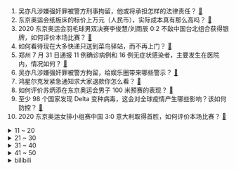 1. 吴亦凡涉嫌强奸罪被警方刑事拘留，他或将承担怎样的法律责任？ [:link:](https://www.zhihu.com/question/476402372)
2. 东京奥运会纸板床的标价上万元（人民币），实际成本真有那么高吗？ [:link:](https://www.zhihu.com/question/475301096)
3. 2020 东京奥运会羽毛球男双决赛李俊慧/刘雨辰 0:2 不敌中国台北组合获得银牌，如何评价本场比赛？ [:link:](https://www.zhihu.com/question/476375411)
4. 如何看待现在大多快递只送到菜鸟驿站，而不再上门？ [:link:](https://www.zhihu.com/question/271189879)
5. 郑州 7 月 31 日通报 11 例确诊病例和 16 例无症状感染者，主要发生在医院内，情况如何？ [:link:](https://www.zhihu.com/question/476384303)
6. 吴亦凡涉嫌强奸罪被警方拘留，给娱乐圈带来哪些警示？ [:link:](https://www.zhihu.com/question/476403288)
7. 鸿星尔克发紧急通知求大家退款你怎么看？ [:link:](https://www.zhihu.com/question/475844753)
8. 如何评价苏炳添在东京奥运会男子 100 米预赛的表现？ [:link:](https://www.zhihu.com/question/476364116)
9. 至少 98 个国家发现 Delta 变种病毒，这会对全球疫情产生哪些影响？该如何防控？ [:link:](https://www.zhihu.com/question/469697644)
10. 2020 东京奥运女排小组赛中国 3:0 意大利取得首胜，如何评价本场比赛？ [:link:](https://www.zhihu.com/question/476388950)
<details>
<summary>11 ~ 20</summary>

11. 如何看待「好未来创始人承认将进行裁员：不能转岗的，公司也会按照国家法律给予赔偿」？ [:link:](https://www.zhihu.com/question/476043703)
12. 如果我的能力是：任何人被我扇一耳光就会在空中翻转三周落地，但是不受伤。这能力能用来做什么？ [:link:](https://www.zhihu.com/question/475796319)
13. 《你微笑时很美》和《你是我的荣耀》都是电竞题材剧，玩游戏的你们是怎么看待这两个的区别？ [:link:](https://www.zhihu.com/question/475198741)
14. 你的升学宴有多尴尬？ [:link:](https://www.zhihu.com/question/293226791)
15. 「吴亦凡因涉嫌强奸罪被刑拘」，家庭教育中该注意些什么，让孩子从小远离这样的骚扰和侵犯？ [:link:](https://www.zhihu.com/question/473322713)
16. 如何评价奥恰洛夫？ [:link:](https://www.zhihu.com/question/56063003)
17. 准备入手第一辆车，有没有什么好的建议? [:link:](https://www.zhihu.com/question/378869694)
18. 关于创业有什么建议？ [:link:](https://www.zhihu.com/question/446914260)
19. 如何看待原神2.0版本后公布稻妻角色几乎全是女性？ [:link:](https://www.zhihu.com/question/474095484)
20. 情侣之间应该每天都联系吗？ [:link:](https://www.zhihu.com/question/447408356)
</details>
<details>
<summary>21 ~ 30</summary>

21. 如何看待宋祖德爆料称「林生斌的大部分资产已经被冻结并被限制出境」？目前真实情况如何？ [:link:](https://www.zhihu.com/question/475884091)
22. 如何看待华为p50全系4g？ [:link:](https://www.zhihu.com/question/475918228)
23. 2021 LPL 夏季赛TES 1:2 UP，如何评价这场比赛？ [:link:](https://www.zhihu.com/question/476332362)
24. 周扬青承认与罗昊的恋情，称「曾经以为自己只看外貌，后来发现也看性格三观等」，如何看待这段恋情？ [:link:](https://www.zhihu.com/question/476275195)
25. 乳胶枕到底是不是智商税？ [:link:](https://www.zhihu.com/question/419436850)
26. 如何评价伊藤美诚？ [:link:](https://www.zhihu.com/question/301233410)
27. 手里面有10W，是凑首付还是创业，如果是创业选择什么行业呢？ [:link:](https://www.zhihu.com/question/470204344)
28. 如何看待日本选手桥本大辉回应争议判罚，称「裁判非常公正，不要诽谤我」？ [:link:](https://www.zhihu.com/question/476259609)
29. 技术合伙人该拿多少股权？ [:link:](https://www.zhihu.com/question/29486892)
30. 有姐妹们见过张真源真人吗？听说他不太上镜?他到底有多帅？ [:link:](https://www.zhihu.com/question/475076447)
</details>
<details>
<summary>31 ~ 40</summary>

31. 女孩子学临床医学选择什么科室？ [:link:](https://www.zhihu.com/question/457985759)
32. 如何看待《原神》神里出后刻晴加强的呼声越来越大？ [:link:](https://www.zhihu.com/question/475370579)
33. 如果路明非追到陈雯雯了会怎么样？ [:link:](https://www.zhihu.com/question/470183836)
34. 2021 哪些笔记本电脑可以称之为「颜值与才华并存」？ [:link:](https://www.zhihu.com/question/476065161)
35. 如何评价《中餐厅》第五季第一期？ [:link:](https://www.zhihu.com/question/476136132)
36. 2021 年 ChinaJoy 有哪些小姐姐让你过目不忘？ [:link:](https://www.zhihu.com/question/475809233)
37. 我一个老实人，职场上不懂讨好领导，不会人情事故，也是种错吗？ [:link:](https://www.zhihu.com/question/474920043)
38. 中国女排提前无缘奥运八强，如何评价本次奥运会女排的表现？ [:link:](https://www.zhihu.com/question/476309245)
39. 如何看待 7 月 29 日，鸿星尔克发紧急通知：系统崩溃，恳请退款，仓库已售空？ [:link:](https://www.zhihu.com/question/475821906)
40. 如何评价 2020 东京奥运会女子帆板 RS:X 级卢云秀夺金？ [:link:](https://www.zhihu.com/question/476291292)
</details>
<details>
<summary>41 ~ 50</summary>

41. 在普通班可以考上大学吗? [:link:](https://www.zhihu.com/question/475660980)
42. 高三差生怎样才能逆袭到 211、985？ [:link:](https://www.zhihu.com/question/37888095)
43. 生活中有没有哪些小细节蕴含着深刻的科学知识？ [:link:](https://www.zhihu.com/question/62187751)
44. 哪本小说是你的白月光? [:link:](https://www.zhihu.com/question/468956398)
45. 送男朋友什么七夕礼物比较好？ [:link:](https://www.zhihu.com/question/64471789)
46. 美国的PhD有多高的含金量？ [:link:](https://www.zhihu.com/question/35995881)
47. 有没有关于八月的温柔文案？ [:link:](https://www.zhihu.com/question/475819887)
48. 假如你穿越成蜀国覆灭前夕的诸葛瞻（具体情境分普通模式和地狱模式），你会如何做？ [:link:](https://www.zhihu.com/question/475096465)
49. 怎么判断男生是喜欢你还是自己想多了？ [:link:](https://www.zhihu.com/question/357688189)
50. 如何评价《冰汽时代》手游最新发布的实机视频，有哪些值得关注的细节？ [:link:](https://www.zhihu.com/question/476117212)
</details><details>
<summary>bilibili</summary>

1. 黑哨、误判、睁眼瞎？ 我从来没见过如此公正的奥运会！ [:link:](//www.bilibili.com/video/BV1v64y1x7fL)
2. 2021年7月29日，分享一首歌。 [:link:](//www.bilibili.com/video/BV1Y64y1x77D)
3. 乒 乒 乓 乓，笑疯了 [:link:](//www.bilibili.com/video/BV1qX4y1c7eN)
4. 你那是想看奥运会吗？我都不好意思点破你！ [:link:](//www.bilibili.com/video/BV15o4y1Q7HF)
5. 小魔王虐哭伊藤美诚，东京奥运会阴间裁判没辙了？网友：日本国辱！ [:link:](//www.bilibili.com/video/BV1ff4y157n9)
6. 伍六七第四季 [:link:](//www.bilibili.com/video/BV1V44y117NQ)
7. “什么时候我们的运动员需要对拿不了金开始愧对？” [:link:](//www.bilibili.com/video/BV1Xv411E7qr)
8. 水视频 [:link:](//www.bilibili.com/video/BV1nq4y1X7js)
9. 史上最骚魔法师！(第五集) [:link:](//www.bilibili.com/video/BV1RA411A7TV)
10. 十年前的偷星九月天！到底讲了什么故事？上 [:link:](//www.bilibili.com/video/BV1z64y1x7SV)
<details>
<summary>11 ~ 20</summary>

11. 匪 帮 说 唱 [:link:](//www.bilibili.com/video/BV1Cv411E7cw)
12. 这么会有这么可爱的奥运冠军！我直呼可爱女鹅！ | 张家齐 [:link:](//www.bilibili.com/video/BV1p64y167mr)
13. 当你写了一个BUG但是他刚好可以运行 [:link:](//www.bilibili.com/video/BV1MU4y1H77j)
14. 正面刚！李云龙楚云飞终极对决！《亮剑》P7 [:link:](//www.bilibili.com/video/BV1gU4y1J7oc)
15. 【红楼梦】ring ring ring [:link:](//www.bilibili.com/video/BV13w411R75s)
16. 实锤！欧洲新冠病毒由德堡流出 [:link:](//www.bilibili.com/video/BV1ay4y1j7Es)
17. 学 会 说 不 [:link:](//www.bilibili.com/video/BV1t44y117Uo)
18. 《乒乒乓乓 天下无双》全11季（分p） [:link:](//www.bilibili.com/video/BV1if4y157fd)
19. 玩辅助总是赢不了很无力？那你不妨试试他！ [:link:](//www.bilibili.com/video/BV1Mg41177vb)
20. 我虽然一只脚飞了但我是冠军 [:link:](//www.bilibili.com/video/BV1Gq4y1p7VQ)
</details>
<details>
<summary>21 ~ 30</summary>

21. 99%减伤！上单受虐狂：金刚不坏童子功！【有点骚东西】 [:link:](//www.bilibili.com/video/BV1Jb4y1r7gM)
22. 日本记者问如何备战伊藤美诚？陈梦：等她进了决赛再说 [:link:](//www.bilibili.com/video/BV1Uv411E7h6)
23. 【桥本大辉】裁 判 说 我 没 出 界 [:link:](//www.bilibili.com/video/BV1SV411p79a)
24. 【大魏厂牌】孟德新说唱 [:link:](//www.bilibili.com/video/BV1yy4y1j7cZ)
25. 开幕式为什么low，导演爆真相了，预算165亿到手只有10亿 [:link:](//www.bilibili.com/video/BV1M44y117EE)
26. 灰太狼：谁能接我世界第一斩击！沸羊羊：我来！ [:link:](//www.bilibili.com/video/BV1Ao4y1S7kF)
27. 【全明星】I Knew You Were Trouble - 鬼畜从未没落 [:link:](//www.bilibili.com/video/BV1Tq4y1p7EZ)
28. 试吃中国十大泡面！外国泡面全部落榜，第一名居然是... [:link:](//www.bilibili.com/video/BV1QX4y1c77s)
29. 《 B 界 西 游 不 同 等 级 现 状》 [:link:](//www.bilibili.com/video/BV1q54y1J7tT)
30. 国乒真的是老喜剧人了 [:link:](//www.bilibili.com/video/BV1j44y117F4)
</details>
<details>
<summary>31 ~ 40</summary>

31. 爱情片，那必须得死一个！ [:link:](//www.bilibili.com/video/BV12L411J7qT)
32. 速 通 玩 家 现 状 [:link:](//www.bilibili.com/video/BV1Ry4y1j7Cq)
33. 看完七月新番，吓得我当场打开了剪辑软件！【泛式】 [:link:](//www.bilibili.com/video/BV1G3411r7en)
34. 日本奥运会奇葩整活大赏 [:link:](//www.bilibili.com/video/BV16o4y1Q7kC)
35. 【暴走大事件第八季】13 声援奥运健儿王尼玛怒怼键盘侠，暴走家族新整活演绎直播乱象（红） [:link:](//www.bilibili.com/video/BV1ov411E7Uu)
36. 看个电影为啥要跟总统过不去？【硬核狠人05】 [:link:](//www.bilibili.com/video/BV1P44y117HS)
37. 【马龙‖热爱105℃的你】你从来都不轻言失败‖对梦想的执着一直不曾更改 [:link:](//www.bilibili.com/video/BV1744y117jR)
38. 反转了，虽然一脚踏出去，但是14.7分实至名归！ [:link:](//www.bilibili.com/video/BV1UL411J77R)
39. 朝阳警方：吴亦凡涉嫌强奸被刑拘 [:link:](//www.bilibili.com/video/BV1ff4y1G7zT)
40. 福原爱离婚后首出镜，担任奥运解说员，为中国加油遭日本网友吐槽 [:link:](//www.bilibili.com/video/BV1ML411n7cC)
</details>
<details>
<summary>41 ~ 50</summary>

41. 福原爱在中国有多受喜欢刘国梁偷摸指导，中国队金牌奖杯随便玩 [:link:](//www.bilibili.com/video/BV1g54y177uE)
42. 老师 你想打我就直说！！！ [:link:](//www.bilibili.com/video/BV1Df4y1573T)
43. “那天我做了一个梦，百年后的奥运赛场上，有中国人夺冠” [:link:](//www.bilibili.com/video/BV1B64y1B7pT)
44. 靠谱盘点128：何去何从？IG时隔七年无缘季后赛，Kid：就是Theshy的问题！ [:link:](//www.bilibili.com/video/BV1144y117eg)
45. 中国队零失误，裁判意外打低分，日本当晚遭连串雷击，变电站起火 [:link:](//www.bilibili.com/video/BV1p64y167Ta)
46. 《 我 们 俩 》 [:link:](//www.bilibili.com/video/BV1sw411R79m)
47. 闪翼双星/meme[Machine Gun] [:link:](//www.bilibili.com/video/BV1fM4y1P7Kn)
48. 他们这一球拍！打中了多少女孩子的心！！！ [:link:](//www.bilibili.com/video/BV1Rv411E7M3)
49. 美国最强总统，世界霸主奠基人：罗斯福（中）【历史调研室23】 [:link:](//www.bilibili.com/video/BV14Q4y1f7f2)
50. 华农兄弟：场地到期了，把能用的东西收拾一下，搬老家去 [:link:](//www.bilibili.com/video/BV1m341167yX)
</details>
<details>
<summary>51 ~ 60</summary>

51. 【让学】让子弹飞的终极老大！颠覆剧情：武智冲的权力之路与封建权术逻辑 [:link:](//www.bilibili.com/video/BV1Ky4y1779i)
52. 靴子落地，吴亦凡被抓了！ [:link:](//www.bilibili.com/video/BV1QQ4y1f7qS)
53. 【全明星】曾经的2015，永不泯灭！ [:link:](//www.bilibili.com/video/BV1o44y1y7E3)
54. 史上最离谱奥运会 ！！没救了... [:link:](//www.bilibili.com/video/BV1BQ4y1f7Y4)
55. 课本里这位中国诗人征服日本文坛几百年，天皇都是他粉丝！ [:link:](//www.bilibili.com/video/BV1io4y1Q7VZ)
56. 大油头？稻草头？头屑多？头发塌？最全洗发水选购指南！【老爸评测】 [:link:](//www.bilibili.com/video/BV1Tw411R7wk)
57. 【散人】国产民俗恐怖《纸嫁衣2》 一生一世不分离（更新至P3.凄美爱情） [:link:](//www.bilibili.com/video/BV18U4y1J7NS)
58. 当今画质最好的沙雕游戏 [:link:](//www.bilibili.com/video/BV1Wb4y1r7xJ)
59. “她一哭，两国人民都得哄”｜人间小灰灰，太可爱了【福原爱】 [:link:](//www.bilibili.com/video/BV19g411j7hR)
60. 《崩坏3》全新S级角色「粉色妖精小姐♪」预告 [:link:](//www.bilibili.com/video/BV1Nw411R7bU)
</details>
<details>
<summary>61 ~ 70</summary>

61. 勇 敢 客 服，不 怕 困 难 [:link:](//www.bilibili.com/video/BV1oP4y1s7Ub)
62. 日本选手又被打哭了！很少有人可以从中国队手上拿走乒乓球冠军啊！ [:link:](//www.bilibili.com/video/BV1hh411z7RS)
63. 我！是！真！的！想！学！粤！语！呀！ [:link:](//www.bilibili.com/video/BV1Sq4y1H7x8)
64. 我的雷很大！ AD忍一下！ [:link:](//www.bilibili.com/video/BV1ky4y1j7av)
65. 小学门口的糯米饭，才是第一神级小吃，就算山珍海味也比不上 [:link:](//www.bilibili.com/video/BV1Lw411R7rF)
66. 【4K60FPS】GALA《追梦赤子心》经典现场！永远热泪盈眶！ [:link:](//www.bilibili.com/video/BV1BX4y1c7gd)
67. “魔法”可不是凭空产生的，你需要付出代价！以灵魂之名，向神决战！ [:link:](//www.bilibili.com/video/BV1Zg41177v6)
68. 【川普】只想再为你们舞一曲 - Dance Monkey【演奏鬼才Ziikos】 [:link:](//www.bilibili.com/video/BV1bw411R7bY)
69. 《斗帝主》一场毁天灭地的决斗！ [:link:](//www.bilibili.com/video/BV1Fo4y1S7hx)
70. 零 元 购 [:link:](//www.bilibili.com/video/BV1Tq4y1p7VN)
</details>
<details>
<summary>71 ~ 80</summary>

71. 【跨时代混剪】“各位观众,中国代表团登场了!” [:link:](//www.bilibili.com/video/BV1jg41177R2)
72. 一个人用一整天把四十斤生蚝做成耗油！最后的样子总感觉哪里不对！ [:link:](//www.bilibili.com/video/BV14X4y1c7Sh)
73. 「小白」华为P50 Pro体验：万物新生 还是最后一战？ [:link:](//www.bilibili.com/video/BV1To4y1S7QV)
74. “能帮忙买几包辣条吗？我们不敢去…” [:link:](//www.bilibili.com/video/BV1bM4y1T78a)
75. 输了就滚蛋！ 下一个是谁？ [:link:](//www.bilibili.com/video/BV1zg411777p)
76. 【FGO手书】Sincerely - 六周年快乐 [:link:](//www.bilibili.com/video/BV11f4y157je)
77. 我的世界，但是你可以自定义任何武器！ [:link:](//www.bilibili.com/video/BV1A44y117eX)
78. 这一天天的，总是那么突然 [:link:](//www.bilibili.com/video/BV15f4y1L7Bb)
79. 冯小刚连夜拜郭敬明为师，拍出了一部《小时代2.0！》【洞察社会系列41】 [:link:](//www.bilibili.com/video/BV1Tf4y1L7ys)
80. 卧槽！这般配度， 小说都不敢这么写 [:link:](//www.bilibili.com/video/BV14w411R7Hn)
</details>
<details>
<summary>81 ~ 90</summary>

81. 神设崩塌 可可爱爱的三神（<ゝω・）Kira~☆ [:link:](//www.bilibili.com/video/BV1CV411p78V)
82. 加油小仙翻唱《少年》——90后肾衰竭女生的自我救赎，我要成为一名合格的up主，唱歌赚钱 [:link:](//www.bilibili.com/video/BV1fL411J7pk)
83. 卧槽啊啊啊！你可以永远相信游泳队的颜值！这该死的荷尔蒙气息！ [:link:](//www.bilibili.com/video/BV1HQ4y1f7ju)
84. 韩国原冬奥会冠军林孝俊已加入中国国籍将代表中国参赛 [:link:](//www.bilibili.com/video/BV1cf4y1L7Md)
85. 黄皮外星人，中国区总代理 [:link:](//www.bilibili.com/video/BV12X4y1c7AD)
86. 【罗翔】把前女友的照片PS换头制作成小卡片，构成什么罪？ [:link:](//www.bilibili.com/video/BV1q341167C9)
87. 奥运会小品《该死的鸡》 [:link:](//www.bilibili.com/video/BV1Nv411J7mk)
88. 【刘华强】杰 克⚡️瓜⚡️特 曼 [:link:](//www.bilibili.com/video/BV1D44y1y7gd)
89. 西沙群岛渔民拿出海鲜送网友，漠叔万般推辞，无奈只能收下 [:link:](//www.bilibili.com/video/BV1g64y1x7aY)
90. 马龙、许昕早年小品《最 后 谁 赢 了》 [:link:](//www.bilibili.com/video/BV19g411j7s5)
</details>
<details>
<summary>91 ~ 100</summary>

91. 我的世界，但玩家「极其晦气」！！ [:link:](//www.bilibili.com/video/BV16y4y1j7xL)
92. 笑喷！英国记者用美国翻译，全程中文采访福原爱，东北话贼溜儿！各说各的采访系列... [:link:](//www.bilibili.com/video/BV1pX4y1c7CK)
93. 【官方MV】王源-你的名字是世界瞒着我最大的事情 [:link:](//www.bilibili.com/video/BV1Dg411j7go)
94. 18岁，200天，造了个机器人。 [:link:](//www.bilibili.com/video/BV1s44y1173e)
95. 马 奇 诺 防 线 [:link:](//www.bilibili.com/video/BV1tv411E7R3)
96. “花滑荒漠的国度缔造出一个冰上女王！11次刷新记录！女单历史上的第一位超级大满贯得主，可连专业的训练场都是她出名后建成的”【花样滑冰/金妍儿】 [:link:](//www.bilibili.com/video/BV1gh411z7B7)
97. hanser演唱会宣传视频 [:link:](//www.bilibili.com/video/BV1Ff4y1L71f)
98. 【举起手来】郭达斯坦森在线怼人名场面 [:link:](//www.bilibili.com/video/BV1Z44y1y7qX)
99. 【TF家族】《断水流》【左航】 [:link:](//www.bilibili.com/video/BV1wL411n7QW)
100. 床板下的毒粉丝 [:link:](//www.bilibili.com/video/BV1t64y1x7CS)
</details></details>